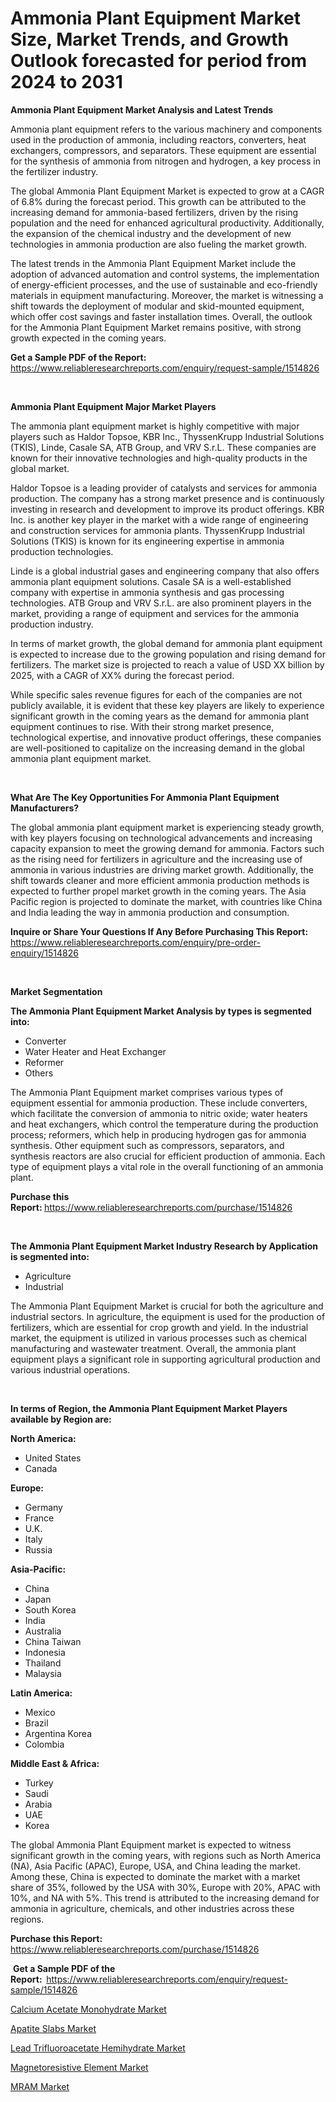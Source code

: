 <p><h1>Ammonia Plant Equipment Market Size, Market Trends, and Growth Outlook forecasted for period from 2024 to 2031</h1></p><p><strong>Ammonia Plant Equipment Market Analysis and Latest Trends</strong></p>
<p><p>Ammonia plant equipment refers to the various machinery and components used in the production of ammonia, including reactors, converters, heat exchangers, compressors, and separators. These equipment are essential for the synthesis of ammonia from nitrogen and hydrogen, a key process in the fertilizer industry.</p><p>The global Ammonia Plant Equipment Market is expected to grow at a CAGR of 6.8% during the forecast period. This growth can be attributed to the increasing demand for ammonia-based fertilizers, driven by the rising population and the need for enhanced agricultural productivity. Additionally, the expansion of the chemical industry and the development of new technologies in ammonia production are also fueling the market growth.</p><p>The latest trends in the Ammonia Plant Equipment Market include the adoption of advanced automation and control systems, the implementation of energy-efficient processes, and the use of sustainable and eco-friendly materials in equipment manufacturing. Moreover, the market is witnessing a shift towards the deployment of modular and skid-mounted equipment, which offer cost savings and faster installation times. Overall, the outlook for the Ammonia Plant Equipment Market remains positive, with strong growth expected in the coming years.</p></p>
<p><strong>Get a Sample PDF of the Report:&nbsp;</strong> <a href="https://www.reliableresearchreports.com/enquiry/request-sample/1514826">https://www.reliableresearchreports.com/enquiry/request-sample/1514826</a></p>
<p>&nbsp;</p>
<p><strong>Ammonia Plant Equipment Major Market Players</strong></p>
<p><p>The ammonia plant equipment market is highly competitive with major players such as Haldor Topsoe, KBR Inc., ThyssenKrupp Industrial Solutions (TKIS), Linde, Casale SA, ATB Group, and VRV S.r.L. These companies are known for their innovative technologies and high-quality products in the global market.</p><p>Haldor Topsoe is a leading provider of catalysts and services for ammonia production. The company has a strong market presence and is continuously investing in research and development to improve its product offerings. KBR Inc. is another key player in the market with a wide range of engineering and construction services for ammonia plants. ThyssenKrupp Industrial Solutions (TKIS) is known for its engineering expertise in ammonia production technologies.</p><p>Linde is a global industrial gases and engineering company that also offers ammonia plant equipment solutions. Casale SA is a well-established company with expertise in ammonia synthesis and gas processing technologies. ATB Group and VRV S.r.L. are also prominent players in the market, providing a range of equipment and services for the ammonia production industry.</p><p>In terms of market growth, the global demand for ammonia plant equipment is expected to increase due to the growing population and rising demand for fertilizers. The market size is projected to reach a value of USD XX billion by 2025, with a CAGR of XX% during the forecast period.</p><p>While specific sales revenue figures for each of the companies are not publicly available, it is evident that these key players are likely to experience significant growth in the coming years as the demand for ammonia plant equipment continues to rise. With their strong market presence, technological expertise, and innovative product offerings, these companies are well-positioned to capitalize on the increasing demand in the global ammonia plant equipment market.</p></p>
<p>&nbsp;</p>
<p><strong>What Are The Key Opportunities For Ammonia Plant Equipment Manufacturers?</strong></p>
<p><p>The global ammonia plant equipment market is experiencing steady growth, with key players focusing on technological advancements and increasing capacity expansion to meet the growing demand for ammonia. Factors such as the rising need for fertilizers in agriculture and the increasing use of ammonia in various industries are driving market growth. Additionally, the shift towards cleaner and more efficient ammonia production methods is expected to further propel market growth in the coming years. The Asia Pacific region is projected to dominate the market, with countries like China and India leading the way in ammonia production and consumption.</p></p>
<p><strong>Inquire or Share Your Questions If Any Before Purchasing This Report:</strong> <a href="https://www.reliableresearchreports.com/enquiry/pre-order-enquiry/1514826">https://www.reliableresearchreports.com/enquiry/pre-order-enquiry/1514826</a></p>
<p>&nbsp;</p>
<p><strong>Market Segmentation</strong></p>
<p><strong>The Ammonia Plant Equipment Market Analysis by types is segmented into:</strong></p>
<p><ul><li>Converter</li><li>Water Heater and Heat Exchanger</li><li>Reformer</li><li>Others</li></ul></p>
<p><p>The Ammonia Plant Equipment market comprises various types of equipment essential for ammonia production. These include converters, which facilitate the conversion of ammonia to nitric oxide; water heaters and heat exchangers, which control the temperature during the production process; reformers, which help in producing hydrogen gas for ammonia synthesis. Other equipment such as compressors, separators, and synthesis reactors are also crucial for efficient production of ammonia. Each type of equipment plays a vital role in the overall functioning of an ammonia plant.</p></p>
<p><strong>Purchase this Report:&nbsp;</strong><a href="https://www.reliableresearchreports.com/purchase/1514826">https://www.reliableresearchreports.com/purchase/1514826</a></p>
<p>&nbsp;</p>
<p><strong>The Ammonia Plant Equipment Market Industry Research by Application is segmented into:</strong></p>
<p><ul><li>Agriculture</li><li>Industrial</li></ul></p>
<p><p>The Ammonia Plant Equipment Market is crucial for both the agriculture and industrial sectors. In agriculture, the equipment is used for the production of fertilizers, which are essential for crop growth and yield. In the industrial market, the equipment is utilized in various processes such as chemical manufacturing and wastewater treatment. Overall, the ammonia plant equipment plays a significant role in supporting agricultural production and various industrial operations.</p></p>
<p>&nbsp;</p>
<p><strong>In terms of Region, the Ammonia Plant Equipment Market Players available by Region are:</strong></p>
<p>
    <p> <strong> North America: </strong>
        <ul>
            <li>United States</li>
            <li>Canada</li>
        </ul>
        </p> 
    <p> <strong> Europe: </strong>
        <ul>
            <li>Germany</li>
            <li>France</li>
            <li>U.K.</li>
            <li>Italy</li>
            <li>Russia</li>
        </ul>
        </p> 
    <p> <strong> Asia-Pacific: </strong>
        <ul>
            <li>China</li>
            <li>Japan</li>
            <li>South Korea</li>
            <li>India</li>
            <li>Australia</li>
            <li>China Taiwan</li>
            <li>Indonesia</li>
            <li>Thailand</li>
            <li>Malaysia</li>
        </ul>
        </p> 
    <p> <strong> Latin America: </strong>
        <ul>
            <li>Mexico</li>
            <li>Brazil</li>
            <li>Argentina Korea</li>
            <li>Colombia</li>
        </ul>
        </p> 
    <p> <strong> Middle East & Africa: </strong>
        <ul>
            <li>Turkey</li>
            <li>Saudi</li>
            <li>Arabia</li>
            <li>UAE</li>
            <li>Korea</li>
        </ul>
    </p>
    </p>
<p><p>The global Ammonia Plant Equipment market is expected to witness significant growth in the coming years, with regions such as North America (NA), Asia Pacific (APAC), Europe, USA, and China leading the market. Among these, China is expected to dominate the market with a market share of 35%, followed by the USA with 30%, Europe with 20%, APAC with 10%, and NA with 5%. This trend is attributed to the increasing demand for ammonia in agriculture, chemicals, and other industries across these regions.</p></p>
<p><strong>Purchase this Report: </strong><a href="https://www.reliableresearchreports.com/purchase/1514826">https://www.reliableresearchreports.com/purchase/1514826</a></p>
<p>&nbsp;<strong>Get a Sample PDF of the Report:&nbsp;&nbsp;</strong><a href="https://www.reliableresearchreports.com/enquiry/request-sample/1514826">https://www.reliableresearchreports.com/enquiry/request-sample/1514826</a></p>
<p><strong></strong></p>
<p><p><a href="https://woozy-pyroraptor-a1f.notion.site/Calcium-Acetate-Monohydrate-Market-Size-and-Examines-its-Market-Scope-with-a-Primary-Focus-on-Grow-eb7e955881a24e0ca98020ed8dddac12">Calcium Acetate Monohydrate Market</a></p><p><a href="https://woozy-pyroraptor-a1f.notion.site/Apatite-Slabs-Market-Size-Growing-and-Forecasted-for-period-from-2024-2031-and-provides-complete-m-cd374dfe2cbd4a63a08c9d6392aa442d">Apatite Slabs Market</a></p><p><a href="https://rainy-horn-d69.notion.site/Lead-Trifluoroacetate-Hemihydrate-Market-A-Comprehensive-Report-of-its-Market-Share-Growth-Trends-f2252c32b60b42439aca943254a2e0ed">Lead Trifluoroacetate Hemihydrate Market</a></p><p><a href="https://view.publitas.com/reportprime-1/magnetoresistive-element-market-offer-valuable-insights-into-market-size-market-share-market-trends-and-projections-spanning-from-2024-to-2031/">Magnetoresistive Element Market</a></p><p><a href="https://view.publitas.com/reportprime-1/mram-market-size-and-growth-market-segmentation-regional-and-country-breakdowns-and-market-trends-for-period-from-2024-2031/">MRAM Market</a></p></p>